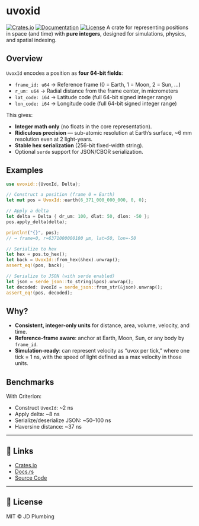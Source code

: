 # uvoxid

[![Crates.io](https://img.shields.io/crates/v/uvoxid.svg)](https://crates.io/crates/uvoxid)
[![Documentation](https://docs.rs/uvoxid/badge.svg)](https://docs.rs/uvoxid)
[![License](https://img.shields.io/crates/l/uvoxid.svg)](./LICENSE)
A crate for representing positions in space (and time) with **pure integers**, designed for simulations, physics, and spatial indexing.

## Overview

`UvoxId` encodes a position as **four 64-bit fields**:

- `frame_id: u64` → Reference frame (0 = Earth, 1 = Moon, 2 = Sun, …)
- `r_um: u64` → Radial distance from the frame center, in micrometers
- `lat_code: i64` → Latitude code (full 64-bit signed integer range)
- `lon_code: i64` → Longitude code (full 64-bit signed integer range)

This gives:
- **Integer math only** (no floats in the core representation).
- **Ridiculous precision** — sub-atomic resolution at Earth’s surface, ~6 mm resolution even at 2 light-years.
- **Stable hex serialization** (256-bit fixed-width string).
- Optional `serde` support for JSON/CBOR serialization.

## Examples

```rust
use uvoxid::{UvoxId, Delta};

// Construct a position (frame 0 = Earth)
let mut pos = UvoxId::earth(6_371_000_000_000, 0, 0);

// Apply a delta
let delta = Delta { dr_um: 100, dlat: 50, dlon: -50 };
pos.apply_delta(delta);

println!("{}", pos); 
// → frame=0, r=6371000000100 µm, lat=50, lon=-50

// Serialize to hex
let hex = pos.to_hex();
let back = UvoxId::from_hex(&hex).unwrap();
assert_eq!(pos, back);

// Serialize to JSON (with serde enabled)
let json = serde_json::to_string(&pos).unwrap();
let decoded: UvoxId = serde_json::from_str(&json).unwrap();
assert_eq!(pos, decoded);
```

## Why?

- **Consistent, integer-only units** for distance, area, volume, velocity, and time.
- **Reference-frame aware**: anchor at Earth, Moon, Sun, or any body by `frame_id`.
- **Simulation-ready**: can represent velocity as “uvox per tick,” where one tick = 1 ns, with the speed of light defined as a max velocity in those units.

## Benchmarks

With Criterion:

- Construct `UvoxId`: ~2 ns  
- Apply delta: ~8 ns  
- Serialize/deserialize JSON: ~50–100 ns  
- Haversine distance: ~37 ns  


---

## 📎 Links
- [Crates.io](https://crates.io/crates/uvoxid)
- [Docs.rs](https://docs.rs/uvoxid)
- [Source Code](https://github.com/JDPlumbing/uvoxid-rs)

---

## 📄 License

MIT © JD Plumbing
